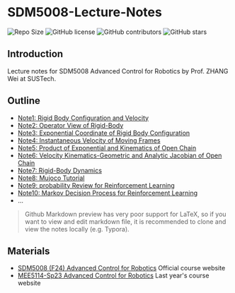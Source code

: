 # SDM5008-Lecture-Notes

![Repo Size](https://img.shields.io/github/repo-size/squarezhong/SDM5008-Lecture-Notes) ![GitHub license](https://img.shields.io/github/license/squarezhong/SDM5008-Lecture-Notes) ![GitHub contributors](https://img.shields.io/github/contributors/squarezhong/SDM5008-Lecture-Notes) ![GitHub stars](https://img.shields.io/github/stars/squarezhong/SDM5008-Lecture-Notes?style=social)

## Introduction

Lecture notes for SDM5008 Advanced Control for Robotics by Prof. ZHANG Wei at SUSTech.

## Outline
- [Note1: Rigid Body Configuration and Velocity](notes/lecture1/Lecture1%20Rigid%20Body%20Configuration%20and%20Velocity.pdf)
- [Note2: Operator View of Rigid-Body](notes/lecture2/Lecture2%20Operator%20View%20of%20Rigid-Body.pdf)
- [Note3: Exponential Coordinate of Rigid Body Configuration](notes/lecture3/Lecture3%20Exponential%20Coordinate%20of%20Rigid%20Body.pdf)
- [Note4: Instantaneous Velocity of Moving Frames](notes/lecture4/Lecture4%20Instantaneous%20Velocity%20of%20Moving%20Frames.pdf)
- [Note5: Product of Exponential and Kinematics of Open Chain](notes/lecture5/Lecture5%20Product%20of%20Exponential%20and%20Kinematics%20of%20Open%20Chain.pdf)
- [Note6: Velocity Kinematics-Geometric and Analytic Jacobian of Open Chain](notes/lecture6/Lecture6%20Velocity%20Kinematics-Geometric%20and%20Analytic%20Jacobian%20of%20Open%20Chain.pdf)
- [Note7: Rigid-Body Dynamics](notes/lecture7/Lecture7%20Rigid-Body%20Dynamics.pdf)
- [Note8: Mujoco Tutorial](notes/lecture8/Lecture8.pdf)
- [Note9: probability Review for Reinforcement Learning](notes/lecture9/lecture9.pdf)
- [Note10: Markov Decision Process for Reinforcement Learning](notes/lecture10/lecture10.pdf)
- ...

> Github Markdown preview has very poor support for LaTeX, so if you want to view and edit markdown file, it is recommended to clone and view the notes locally (e.g. Typora).

## Materials
- [SDM5008 (F24) Advanced Control for Robotics](https://clearlab-sustech.github.io/ACR2024/)
    Official course website
- [MEE5114-Sp23 Advanced Control for Robotics](https://www.wzhanglab.site/teaching/advanced-control-for-robotics-sp23/)
    Last year's course website

